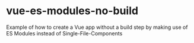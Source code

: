 # vue-es-modules-no-build
Example of how to create a Vue app without a build step by making use of ES Modules instead of Single-File-Components
